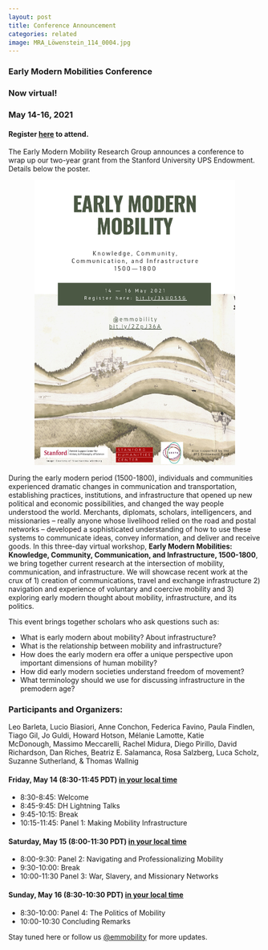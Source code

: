 ```yaml
---
layout: post
title: Conference Announcement
categories: related
image: MRA_Löwenstein_114_0004.jpg
---
```


### Early Modern Mobilities Conference

### Now virtual!
### May 14-16, 2021
#### Register [here](https://www.eventbrite.com/e/early-modern-mobility-workshop-tickets-144759911793) to attend.

The Early Modern Mobility Research Group announces a conference to wrap up our two-year grant from the Stanford University UPS Endowment. Details below the poster.

<p align="center">
<img src="https://github.com/EMmobility/emm_site/blob/gh-pages/assets/img/Early%20Modern%20Mobility%202021%20Poster.jpg?raw=true" alt="drawing" width="400"/>
</p>

During the early modern period (1500-1800), individuals and communities experienced dramatic changes in communication and transportation, establishing practices, institutions, and infrastructure that opened up new political and economic possibilities, and changed the way people understood the world. Merchants, diplomats, scholars, intelligencers, and missionaries – really anyone whose livelihood relied on the road and postal networks – developed a sophisticated understanding of how to use these systems to communicate ideas, convey information, and deliver and receive goods. In this three-day virtual workshop, **Early Modern Mobilities:  Knowledge, Community, Communication, and Infrastructure, 1500-1800**, we bring together current research at the intersection of mobility, communication, and infrastructure. We will showcase recent work at the crux of 1) creation of communications, travel and exchange infrastructure 2) navigation and experience of voluntary and coercive mobility and 3) exploring early modern thought about mobility, infrastructure, and its politics. 

This event brings together scholars who ask questions such as:
-  What is early modern about mobility? About infrastructure?
-  What is the relationship between mobility and infrastructure?
-  How does the early modern era offer a unique perspective upon important dimensions of human mobility?
-  How did early modern societies understand freedom of movement?
-  What terminology should we use for discussing infrastructure in the premodern age?

### Participants and Organizers:
Leo Barleta, Lucio Biasiori, Anne Conchon, Federica Favino, Paula Findlen, Tiago Gil, Jo Guldi, Howard Hotson, Mélanie Lamotte, Katie McDonough, Massimo Meccarelli, Rachel Midura, Diego Pirillo, David Richardson, Dan Riches, Beatriz E. Salamanca, Rosa Salzberg, Luca Scholz, Suzanne Sutherland, & Thomas Wallnig

#### Friday, May 14 (8:30-11:45 PDT) [in your local time](https://arewemeetingyet.com/Los%20Angeles/2021-05-14/08:30/Early%20Modern%20Mobilities%20Conference%20Day%201)
- 8:30-8:45: Welcome
- 8:45-9:45: DH Lightning Talks
- 9:45-10:15: Break
- 10:15-11:45: Panel 1: Making Mobility Infrastructure

#### Saturday, May 15 (8:00-11:30 PDT) [in your local time](https://arewemeetingyet.com/Los%20Angeles/2021-05-15/08:00/Early%20Modern%20Mobilities%20Conference%20Day%202#eyJ1cmwiOiJodHRwczovL3d3dy5ldmVudGJyaXRlLmNvbS9lL2Vhcmx5LW1vZGVybi1tb2JpbGl0eS13b3Jrc2hvcC10aWNrZXRzLTE0NDc1OTkxMTc5Mz9pbnRlcm5hbF9yZWY9c29jaWFsIn0=)
- 8:00-9:30: Panel 2: Navigating and Professionalizing Mobility
- 9:30-10:00: Break
- 10:00-11:30 Panel 3: War, Slavery, and Missionary Networks

#### Sunday, May 16 (8:30-10:30 PDT) [in your local time](https://arewemeetingyet.com/Los%20Angeles/2021-05-16/08:30/Early%20Modern%20Mobilities%20Conference%20Day%203#eyJ1cmwiOiJodHRwczovL3d3dy5ldmVudGJyaXRlLmNvbS9lL2Vhcmx5LW1vZGVybi1tb2JpbGl0eS13b3Jrc2hvcC10aWNrZXRzLTE0NDc1OTkxMTc5Mz9pbnRlcm5hbF9yZWY9c29jaWFsIn0=)
- 8:30-10:00: Panel 4: The Politics of Mobility
- 10:00-10:30 Concluding Remarks

Stay tuned here or follow us [@emmobility](https://twitter.com/emmobility) for more updates.
